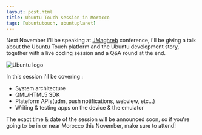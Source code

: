 ```yaml
---
layout: post.html
title: Ubuntu Touch session in Morocco
tags: [ubuntutouch, ubuntuplanet]
---
```

Next November I'll be speaking at [JMaghreb][0] conference, i'll be giving a talk about the Ubuntu Touch platform and the Ubuntu development story, together with a live coding session and a Q&A round at the end.

![Ubuntu logo](/assets/posts/ubuntu/ubuntu.png)

In this session i'll be covering :

* System architecture
* QML/HTML5 SDK
* Plateform APIs(udm, push notifications, webview, etc...)
* Writing & testing apps on the device & the emulator

The exact time & date of the session will be announced soon, so if you're going to be in or near Morocco this November, make sure to attend!

[0]: http://www.jmaghreb.io/en/speakers-2014.php
